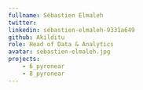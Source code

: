 ```yaml
---
fullname: Sébastien Elmaleh
twitter:
linkedin: sébastien-elmaleh-9331a649
github: Akilditu
role: Head of Data & Analytics
avatar: sebastien-elmaleh.jpg
projects:
    - 6_pyronear
    - 8_pyronear
---
```

